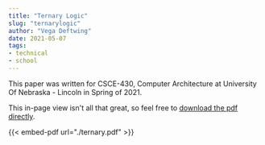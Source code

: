```yaml
---
title: "Ternary Logic"
slug: "ternarylogic"
author: "Vega Deftwing"
date: 2021-05-07
tags:
- technical
- school
---
```


This paper was written for CSCE-430, Computer Architecture at University Of Nebraska - Lincoln in Spring of 2021.

This in-page view isn't all that great, so feel free to [download the pdf directly](https://opguides.info/ternary.pdf).

{{< embed-pdf url="./ternary.pdf" >}}

